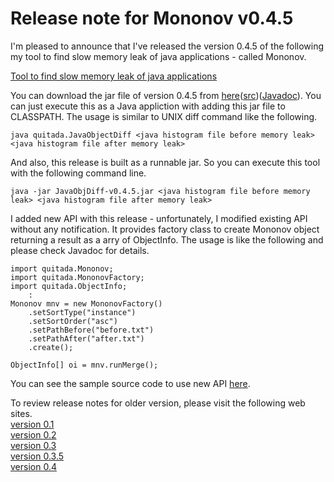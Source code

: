 # Release note for Mononov v0.4.5 #
I'm pleased to announce that I've released the version 0.4.5 of the following my tool to find slow memory leak of java applications - called Mononov.

[Tool to find slow memory leak of java applications](http://quitada.hatenablog.jp/entry/2013/02/08/012154)

You can download the jar file of version 0.4.5 from [here](http://code.google.com/p/mononov/downloads/detail?name=JavaObjDiff-v0.4.5.jar)([src](http://code.google.com/p/mononov/downloads/detail?name=JavaObjDiff-v0.4.5-src.zip))([Javadoc](http://www.geocities.jp/akihiro_quitada/Mononov/Javadoc/045/)). You can just execute this as a Java appliction with adding this jar file to CLASSPATH. The usage is similar to UNIX diff command like the following.
```
java quitada.JavaObjectDiff <java histogram file before memory leak> <java histogram file after memory leak>
```

And also, this release is built as a runnable jar. So you can execute this tool with the following command line.
```
java -jar JavaObjDiff-v0.4.5.jar <java histogram file before memory leak> <java histogram file after memory leak>
```

I added new API with this release - unfortunately, I modified existing API without any notification. It provides factory class to create Mononov object returning a result as a arry of ObjectInfo. The usage is like the following and please check Javadoc for details.
```
import quitada.Mononov;
import quitada.MononovFactory;
import quitada.ObjectInfo;
    :
Mononov mnv = new MononovFactory()
    .setSortType("instance")
    .setSortOrder("asc")
    .setPathBefore("before.txt")
    .setPathAfter("after.txt")
    .create();

ObjectInfo[] oi = mnv.runMerge();
```

You can see the sample source code to use new API [here](http://code.google.com/p/mononov/source/browse/branches/mononov_v0.4.5/testSrc/quitada/test/MononovFactoryTest.java).

To review release notes for older version, please visit the following web sites. <br>
<a href='http://quitada.hatenablog.jp/entry/2013/02/08/012154'>version 0.1</a> <br>
<a href='http://quitada.hatenablog.jp/entry/2013/05/05/152010'>version 0.2</a> <br>
<a href='http://quitada.hatenablog.jp/entry/2013/05/09/224443'>version 0.3</a> <br>
<a href='http://quitada.hatenablog.jp/entry/2013/05/14/234155'>version 0.3.5</a> <br>
<a href='http://quitada.hatenablog.jp/entry/2013/05/16/005957'>version 0.4</a>

